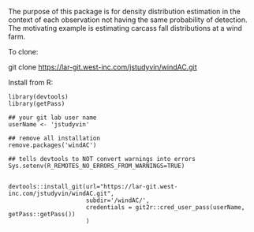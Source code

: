 The purpose of this package is for density distribution estimation in
the context of each observation not having the same probability of
detection. The motivating example is estimating carcass fall
distributions at a wind farm. 

To clone:

git clone https://lar-git.west-inc.com/jstudyvin/windAC.git


Install from R:

```
library(devtools)
library(getPass)

## your git lab user name
userName <- 'jstudyvin'

## remove all installation 
remove.packages('windAC')

## tells devtools to NOT convert warnings into errors
Sys.setenv(R_REMOTES_NO_ERRORS_FROM_WARNINGS=TRUE)


devtools::install_git(url="https://lar-git.west-inc.com/jstudyvin/windAC.git",
                      subdir='/windAC/',
                      credentials = git2r::cred_user_pass(userName, getPass::getPass())
                      )

```
